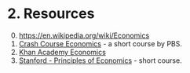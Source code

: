 # 2. Resources

0. https://en.wikipedia.org/wiki/Economics
1. [Crash Course Economics](https://youtube.com/playlist?list=PL8dPuuaLjXtPNZwz5_o_5uirJ8gQXnhEO) - a short course by PBS.
2. [Khan Academy Economics](https://www.khanacademy.org/economics-finance-domain)
3. [Stanford - Principles of Economics](https://www.edx.org/course/principles-of-economics?index=product&queryID=2e7aff8c382d511d94b8202aaaca823c&position=1) - short course.
